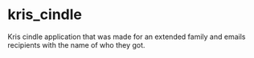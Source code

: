# kris_cindle
Kris cindle application that was made for an extended family and emails recipients with the name of who they got. 
